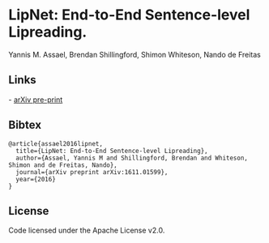 
# LipNet: End-to-End Sentence-level Lipreading.

Yannis M. Assael, Brendan Shillingford, Shimon Whiteson, Nando de Freitas

## Links

\- [arXiv pre-print](https://arxiv.org/abs/1611.01599)


## Bibtex
    @article{assael2016lipnet,
	  title={LipNet: End-to-End Sentence-level Lipreading},
	  author={Assael, Yannis M and Shillingford, Brendan and Whiteson, Shimon and de Freitas, Nando},
	  journal={arXiv preprint arXiv:1611.01599},
	  year={2016}
	}


## License

Code licensed under the Apache License v2.0.